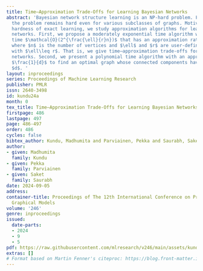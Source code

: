```yaml
---
title: Time–Approximation Trade-Offs for Learning Bayesian Networks
abstract: 'Bayesian network structure learning is an NP-hard problem. Furthermore,
  the problem remains hard even for various subclasses of graphs. Motivated by the
  hardness of exact learning, we study approximation algorithms for learning Bayesian
  networks. First, we propose a moderately exponential time algorithm with running
  time $\mathcal{O}(2^{\frac{\ell}{r}n})$ that has an approximation ratio $\frac{\ell}{r}$
  where $n$ is the number of vertices and $\ell$ and $r$ are user-defined parameters
  with $\ell\leq r$. That is, we give time–approximation trade-offs for learning Bayesian
  networks. Second, we present a polynomial time algorithm with an approximation ratio
  $\frac{1}{d}$ to find an optimal graph whose connected components have size at most
  $d$. '
layout: inproceedings
series: Proceedings of Machine Learning Research
publisher: PMLR
issn: 2640-3498
id: kundu24a
month: 0
tex_title: Time–Approximation Trade-Offs for Learning Bayesian Networks
firstpage: 486
lastpage: 497
page: 486-497
order: 486
cycles: false
bibtex_author: Kundu, Madhumita and Parviainen, Pekka and Saurabh, Saket
author:
- given: Madhumita
  family: Kundu
- given: Pekka
  family: Parviainen
- given: Saket
  family: Saurabh
date: 2024-09-05
address:
container-title: Proceedings of The 12th International Conference on Probabilistic
  Graphical Models
volume: '246'
genre: inproceedings
issued:
  date-parts:
  - 2024
  - 9
  - 5
pdf: https://raw.githubusercontent.com/mlresearch/v246/main/assets/kundu24a/kundu24a.pdf
extras: []
# Format based on Martin Fenner's citeproc: https://blog.front-matter.io/posts/citeproc-yaml-for-bibliographies/
---
```

